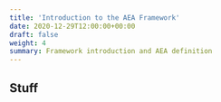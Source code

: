 ```yaml
---
title: 'Introduction to the AEA Framework'
date: 2020-12-29T12:00:00+00:00
draft: false
weight: 4
summary: Framework introduction and AEA definition
---
```


## Stuff